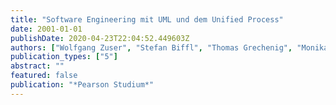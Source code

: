 ```yaml
---
title: "Software Engineering mit UML und dem Unified Process"
date: 2001-01-01
publishDate: 2020-04-23T22:04:52.449603Z
authors: ["Wolfgang Zuser", "Stefan Biffl", "Thomas Grechenig", "Monika Köhle"]
publication_types: ["5"]
abstract: ""
featured: false
publication: "*Pearson Studium*"
---
```


